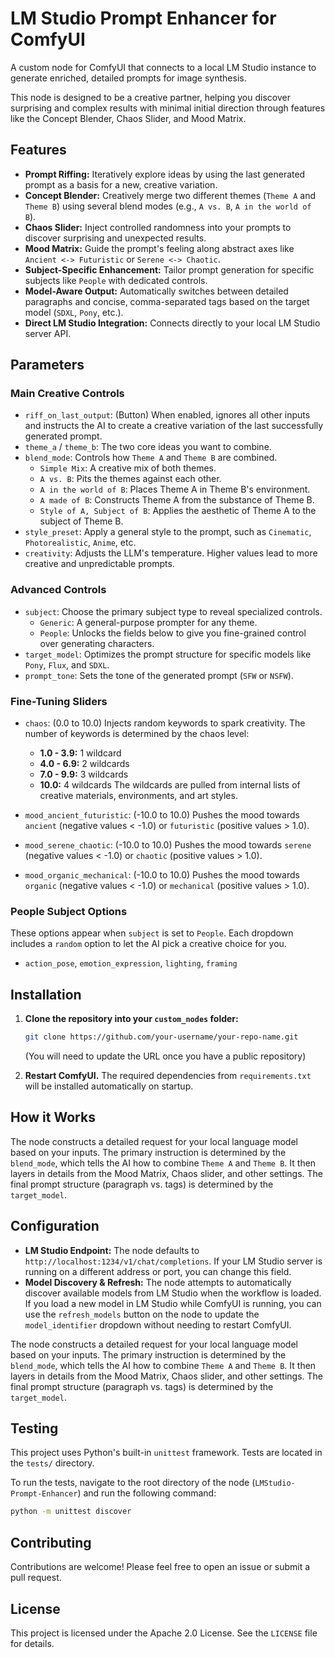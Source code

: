 # LM Studio Prompt Enhancer for ComfyUI

A custom node for ComfyUI that connects to a local LM Studio instance to generate enriched, detailed prompts for image synthesis.

This node is designed to be a creative partner, helping you discover surprising and complex results with minimal initial direction through features like the Concept Blender, Chaos Slider, and Mood Matrix.

## Features

-   **Prompt Riffing:** Iteratively explore ideas by using the last generated prompt as a basis for a new, creative variation.
-   **Concept Blender:** Creatively merge two different themes (`Theme A` and `Theme B`) using several blend modes (e.g., `A vs. B`, `A in the world of B`).
-   **Chaos Slider:** Inject controlled randomness into your prompts to discover surprising and unexpected results.
-   **Mood Matrix:** Guide the prompt's feeling along abstract axes like `Ancient <-> Futuristic` or `Serene <-> Chaotic`.
-   **Subject-Specific Enhancement:** Tailor prompt generation for specific subjects like `People` with dedicated controls.
-   **Model-Aware Output:** Automatically switches between detailed paragraphs and concise, comma-separated tags based on the target model (`SDXL`, `Pony`, etc.).
-   **Direct LM Studio Integration:** Connects directly to your local LM Studio server API.

## Parameters

### Main Creative Controls

-   `riff_on_last_output`: (Button) When enabled, ignores all other inputs and instructs the AI to create a creative variation of the last successfully generated prompt.
-   `theme_a` / `theme_b`: The two core ideas you want to combine.
-   `blend_mode`: Controls how `Theme A` and `Theme B` are combined.
    -   `Simple Mix`: A creative mix of both themes.
    -   `A vs. B`: Pits the themes against each other.
    -   `A in the world of B`: Places Theme A in Theme B's environment.
    -   `A made of B`: Constructs Theme A from the substance of Theme B.
    -   `Style of A, Subject of B`: Applies the aesthetic of Theme A to the subject of Theme B.
-   `style_preset`: Apply a general style to the prompt, such as `Cinematic`, `Photorealistic`, `Anime`, etc.
-   `creativity`: Adjusts the LLM's temperature. Higher values lead to more creative and unpredictable prompts.

### Advanced Controls

-   `subject`: Choose the primary subject type to reveal specialized controls.
    -   `Generic`: A general-purpose prompter for any theme.
    -   `People`: Unlocks the fields below to give you fine-grained control over generating characters.
-   `target_model`: Optimizes the prompt structure for specific models like `Pony`, `Flux`, and `SDXL`.
-   `prompt_tone`: Sets the tone of the generated prompt (`SFW` or `NSFW`).

### Fine-Tuning Sliders

-   `chaos`: (0.0 to 10.0) Injects random keywords to spark creativity. The number of keywords is determined by the chaos level:
    -   **1.0 - 3.9:** 1 wildcard
    -   **4.0 - 6.9:** 2 wildcards
    -   **7.0 - 9.9:** 3 wildcards
    -   **10.0:** 4 wildcards
    The wildcards are pulled from internal lists of creative materials, environments, and art styles.

-   `mood_ancient_futuristic`: (-10.0 to 10.0) Pushes the mood towards `ancient` (negative values < -1.0) or `futuristic` (positive values > 1.0).

-   `mood_serene_chaotic`: (-10.0 to 10.0) Pushes the mood towards `serene` (negative values < -1.0) or `chaotic` (positive values > 1.0).

-   `mood_organic_mechanical`: (-10.0 to 10.0) Pushes the mood towards `organic` (negative values < -1.0) or `mechanical` (positive values > 1.0).

### People Subject Options

These options appear when `subject` is set to `People`. Each dropdown includes a `random` option to let the AI pick a creative choice for you.

-   `action_pose`, `emotion_expression`, `lighting`, `framing`

## Installation

1.  **Clone the repository into your `custom_nodes` folder:**
    ```bash
    git clone https://github.com/your-username/your-repo-name.git
    ```
    (You will need to update the URL once you have a public repository)

2.  **Restart ComfyUI.**
    The required dependencies from `requirements.txt` will be installed automatically on startup.

## How it Works

The node constructs a detailed request for your local language model based on your inputs. The primary instruction is determined by the `blend_mode`, which tells the AI how to combine `Theme A` and `Theme B`. It then layers in details from the Mood Matrix, Chaos slider, and other settings. The final prompt structure (paragraph vs. tags) is determined by the `target_model`.

## Configuration

-   **LM Studio Endpoint:** The node defaults to `http://localhost:1234/v1/chat/completions`. If your LM Studio server is running on a different address or port, you can change this field.
-   **Model Discovery & Refresh:** The node attempts to automatically discover available models from LM Studio when the workflow is loaded. If you load a new model in LM Studio while ComfyUI is running, you can use the `refresh_models` button on the node to update the `model_identifier` dropdown without needing to restart ComfyUI.

The node constructs a detailed request for your local language model based on your inputs. The primary instruction is determined by the `blend_mode`, which tells the AI how to combine `Theme A` and `Theme B`. It then layers in details from the Mood Matrix, Chaos slider, and other settings. The final prompt structure (paragraph vs. tags) is determined by the `target_model`.

## Testing

This project uses Python's built-in `unittest` framework. Tests are located in the `tests/` directory.

To run the tests, navigate to the root directory of the node (`LMStudio-Prompt-Enhancer`) and run the following command:

```bash
python -m unittest discover
```

## Contributing

Contributions are welcome! Please feel free to open an issue or submit a pull request.

## License

This project is licensed under the Apache 2.0 License. See the `LICENSE` file for details.